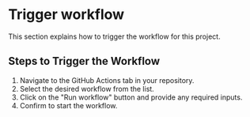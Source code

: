 # Trigger workflow

This section explains how to trigger the workflow for this project.

## Steps to Trigger the Workflow
1. Navigate to the GitHub Actions tab in your repository.
2. Select the desired workflow from the list.
3. Click on the "Run workflow" button and provide any required inputs.
4. Confirm to start the workflow.

